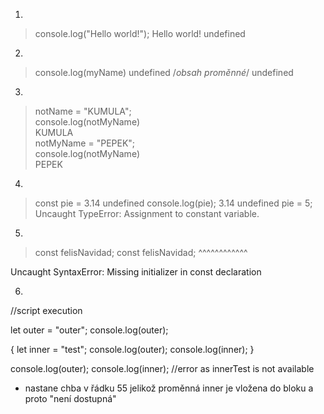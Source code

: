 1)

>console.log("Hello world!");
 Hello world!
  undefined

2)
>console.log(myName)
 undefined   /*obsah proměnné*/
 undefined


3)

>notName = "KUMULA";        
>console.log(notMyName)     
 KUMULA                     
>notMyName = "PEPEK";       
>console.log(notMyName)     
 PEPEK                      

4)

> const pie = 3.14
undefined
> console.log(pie);
3.14
undefined
> pie = 5;
Uncaught TypeError: Assignment to constant variable.

5)

> const felisNavidad;
const felisNavidad;
      ^^^^^^^^^^^^

Uncaught SyntaxError: Missing initializer in const declaration

6)

>
 //script execution

 let outer = "outer";
 console.log(outer);

 {
   let inner = "test";
   console.log(outer);
   console.log(inner);
 }

 console.log(outer);
 console.log(inner); //error as innerTest is not available

- nastane chba v řádku 55 jelikož proměnná inner je vložena do bloku a proto "není dostupná"

